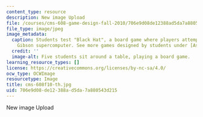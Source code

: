 ```yaml
---
content_type: resource
description: New image Upload
file: /courses/cms-608-game-design-fall-2010/706e9d08de12388ad5da7a880543d215_cms-608f10-th.jpg
file_type: image/jpeg
image_metadata:
  caption: Students test "Black Hat", a board game where players attempt to hack the
    Gibson supercomputer. See more games designed by students under [Assignments](/courses/cms-608-game-design-fall-2010/pages/assignments).
  credit: ''
  image-alt: Five students sit around a table, playing a board game.
learning_resource_types: []
license: https://creativecommons.org/licenses/by-nc-sa/4.0/
ocw_type: OCWImage
resourcetype: Image
title: cms-608f10-th.jpg
uid: 706e9d08-de12-388a-d5da-7a880543d215
---
```

New image Upload